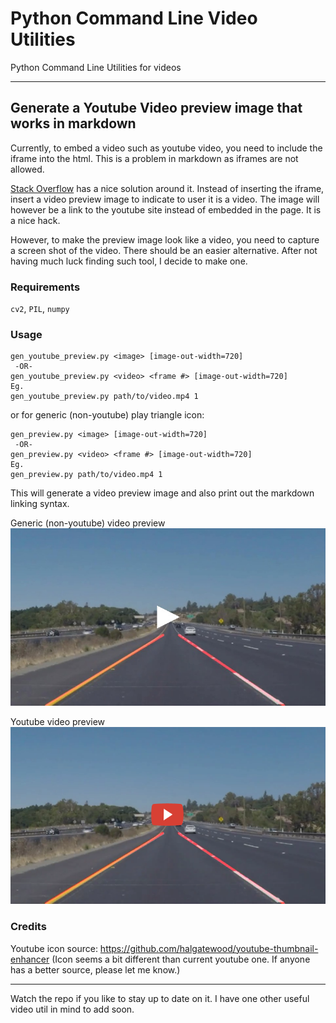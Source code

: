 # Python Command Line Video Utilities

Python Command Line Utilities for videos

---
## Generate a Youtube Video preview image that works in markdown

Currently, to embed a video such as youtube video, you need to include the iframe into the html. This is a problem in markdown as iframes are not allowed.

[Stack Overflow](https://stackoverflow.com/questions/11804820/embed-a-youtube-video) has a nice solution around it. Instead of inserting the iframe, insert a video preview image to indicate to user it is a video. The image will however be a link to the youtube site instead of embedded in the page. It is a nice hack. 

However, to make the preview image look like a video, you need to capture a screen shot of the video. There should be an easier alternative. After not having much luck finding such tool, I decide to make one.

### Requirements
`cv2`, `PIL`, `numpy`

### Usage
``` 
gen_youtube_preview.py <image> [image-out-width=720]
 -OR-
gen_youtube_preview.py <video> <frame #> [image-out-width=720]
Eg.
gen_youtube_preview.py path/to/video.mp4 1
```

or for generic (non-youtube) play triangle icon:

``` 
gen_preview.py <image> [image-out-width=720]
 -OR-
gen_preview.py <video> <frame #> [image-out-width=720]
Eg.
gen_preview.py path/to/video.mp4 1
```

This will generate a video preview image and also print out the markdown linking syntax.

Generic (non-youtube) video preview
![](assets/out-yellow-preview720.jpg "Embedded Video Preview Image")

Youtube video preview
![](assets/out-yellow-preview720.png "Embedded Video Preview Image")

### Credits
Youtube icon source: https://github.com/halgatewood/youtube-thumbnail-enhancer
(Icon seems a bit different than current youtube one. If anyone has a better source, please let me know.)


---

Watch the repo if you like to stay up to date on it. I have one other useful video util in mind to add soon.
